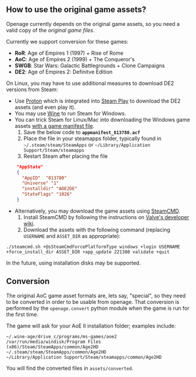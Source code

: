 How to use the original game assets?
------------------------------------

Openage currently depends on the original game assets, so you need a valid copy of the *original game files*.

Currently we support conversion for these games:

* **RoR**: Age of Empires 1 (1997) + Rise of Rome
* **AoC**: Age of Empires 2 (1999) + The Conqueror's
* **SWGB**: Star Wars: Galactic Battlegrounds + Clone Campaigns
* **DE2**: Age of Empires 2: Definitve Edition

On Linux, you may have to use additional measures to download DE2 versions from Steam:

* Use [Proton](https://github.com/ValveSoftware/Proton) which is integrated into [Steam Play](https://store.steampowered.com/linux) to download the DE2 assets (and even play it).
* You may use [Wine](https://www.winehq.org/) to run Steam for Windows.
* You can trick Steam for Linux/Mac into downloading the Windows game assets [with a game manifest file](https://gist.github.com/paulirish/758f262379092ff2910a).
  1. Save the below code to **`appmanifest_813780.acf`**
  2. Place the file in your steamapps folder, typically found in `~/.steam/steam/SteamApps` or `~/Library/Application Support/Steam/steamapps`
  3. Restart Steam after placing the file

```json
    "AppState"
    {
      "AppID"  "813780"
      "Universe" "1"
      "installdir" "AOE2DE"
      "StateFlags" "1026"
    }
```
* Alternatively, you may download the game assets using [SteamCMD](https://developer.valvesoftware.com/wiki/SteamCMD).
  1. Install SteamCMD by following the instructions on [Valve's developer wiki](https://developer.valvesoftware.com/wiki/SteamCMD).
  2. Download the assets with the following command (replacing `USERNAME` and `ASSET_DIR` as appropriate):

`./steamcmd.sh +@sSteamCmdForcePlatformType windows +login USERNAME +force_install_dir ASSET_DIR +app_update 221380 validate +quit`

In the future, using installation disks may be supported.

## Conversion

The original AoC game asset formats are, lets say, "special", so they need to be converted in order to be usable from openage.
That conversion is performed by the `openage.convert` python module when the game is run for the first time.

The game will ask for your AoE II installation folder; examples include:

    ~/.wine-age/drive_c/programs/ms-games/aoe2
    /var/run/media/windisk/Program Files (x86)/Steam/SteamApps/common/Age2HD
    ~/.steam/steam/SteamApps/common/Age2HD
    ~/Library/Application Support/Steam/steamapps/common/Age2HD

You will find the converted files in `assets/converted`.
